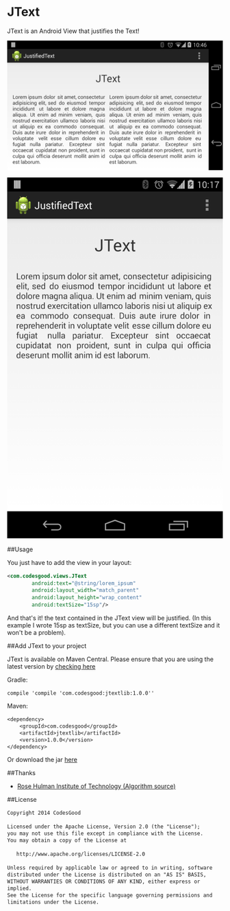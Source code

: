 JText
=========

JText is an Android View that justifies the Text!

![alt landscape](https://raw.githubusercontent.com/amilcar-sr/amilcar-sr.github.io/master/jtext/jtext_land.png)

![alt portrait](https://raw.githubusercontent.com/amilcar-sr/amilcar-sr.github.io/master/jtext/jtext_port.png)


##Usage

You just have to add the view in your layout:

```xml
<com.codesgood.views.JText
        android:text="@string/lorem_ipsum"
        android:layout_width="match_parent"
        android:layout_height="wrap_content"
        android:textSize="15sp"/>
```

And that's it! the text contained in the JText view will be justified. (In this example I wrote 15sp as textSize, but you can use a different textSize and it won't be a problem).


##Add JText to your project

JText is available on Maven Central. Please ensure that you are using the latest version by [checking here](http://search.maven.org/#search%7Cga%7C1%7Cg%3A%22com.codesgood%22%20AND%20a%3A%22jtextlib%22)

Gradle:
```
compile 'compile 'com.codesgood:jtextlib:1.0.0''
```

Maven:
```
<dependency>
    <groupId>com.codesgood</groupId>
    <artifactId>jtextlib</artifactId>
    <version>1.0.0</version>
</dependency>
```

Or download the jar [here](https://github.com/amilcar-sr/JText/blob/master/jtext.jar)


##Thanks

- [Rose Hulman Institute of Technology (Algorithm source)](http://www.rose-hulman.edu/Users/faculty/young/CS-Classes/csse220/200820/web/Programs/Markov/justification.html)


##License

    Copyright 2014 CodesGood

    Licensed under the Apache License, Version 2.0 (the "License");
    you may not use this file except in compliance with the License.
    You may obtain a copy of the License at

       http://www.apache.org/licenses/LICENSE-2.0

    Unless required by applicable law or agreed to in writing, software
    distributed under the License is distributed on an "AS IS" BASIS,
    WITHOUT WARRANTIES OR CONDITIONS OF ANY KIND, either express or implied.
    See the License for the specific language governing permissions and
    limitations under the License.
